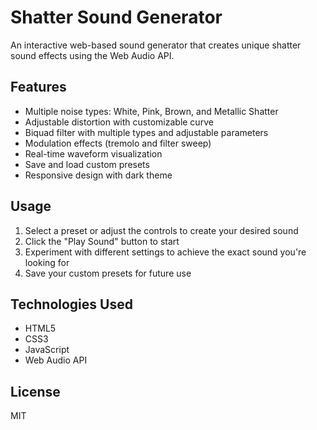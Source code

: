 # Shatter Sound Generator

An interactive web-based sound generator that creates unique shatter sound effects using the Web Audio API.

## Features

- Multiple noise types: White, Pink, Brown, and Metallic Shatter
- Adjustable distortion with customizable curve
- Biquad filter with multiple types and adjustable parameters
- Modulation effects (tremolo and filter sweep)
- Real-time waveform visualization
- Save and load custom presets
- Responsive design with dark theme

## Usage

1. Select a preset or adjust the controls to create your desired sound
2. Click the "Play Sound" button to start
3. Experiment with different settings to achieve the exact sound you're looking for
4. Save your custom presets for future use

## Technologies Used

- HTML5
- CSS3
- JavaScript
- Web Audio API

## License

MIT
